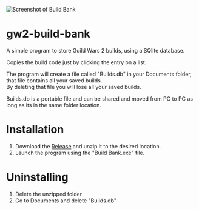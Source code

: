 ![Screenshot of Build Bank](https://i.imgur.com/y2bfMzt.png)



# gw2-build-bank

A simple program to store Guild Wars 2 builds, using a SQlite database.

Copies the build code just by clicking the entry on a list. 


The program will create a file called "Builds.db" in your Documents folder, that file contains all your saved builds.  
By deleting that file you will lose all your saved builds.  
  
Builds.db is a portable file and can be shared and moved from PC to PC as long as its in the same folder location.

# Installation

1. Download the [Release](https://github.com/MissJazy/gw2-build-bank/releases) and unzip it to the desired location.  
2. Launch the program using the "Build Bank.exe" file.

# Uninstalling

1. Delete the unzipped folder
2. Go to Documents and delete "Builds.db"

 
